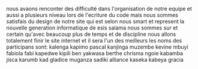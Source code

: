 nous avaons renconter des difficulté dans l'organisation de notre equipe et aussi a plusieurs niveau lors de l'ecriture du code mais nous sommes satisfais 
du design de notre site qui est selon nous smart et represent la nouvelle generation informatique de esis salama nous sommes sur et certain qu'avec beaucoup plus de temps et de discipline nous allons totalement finir le site internet et il sera l'un des meilleurs 
les noms des participans sont:
kalenga kapimo pascal
kanjinga muzembe kevine
mbuyi fabiola fabi
kapedwe kipili ben
yakwasa berthe chrisma
ngoie kabamba jisca
karumb kad gladice
muganza sadiki alliance
kaseka kabeya gracia
